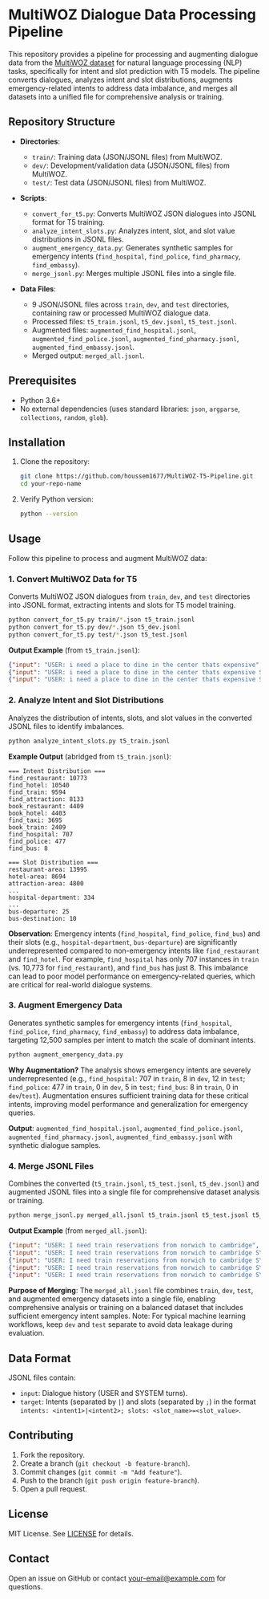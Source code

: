 # MultiWOZ Dialogue Data Processing Pipeline

This repository provides a pipeline for processing and augmenting dialogue data from the [MultiWOZ dataset](https://github.com/budzianowski/multiwoz) for natural language processing (NLP) tasks, specifically for intent and slot prediction with T5 models. The pipeline converts dialogues, analyzes intent and slot distributions, augments emergency-related intents to address data imbalance, and merges all datasets into a unified file for comprehensive analysis or training.

## Repository Structure

- **Directories**:
  - `train/`: Training data (JSON/JSONL files) from MultiWOZ.
  - `dev/`: Development/validation data (JSON/JSONL files) from MultiWOZ.
  - `test/`: Test data (JSON/JSONL files) from MultiWOZ.

- **Scripts**:
  - `convert_for_t5.py`: Converts MultiWOZ JSON dialogues into JSONL format for T5 training.
  - `analyze_intent_slots.py`: Analyzes intent, slot, and slot value distributions in JSONL files.
  - `augment_emergency_data.py`: Generates synthetic samples for emergency intents (`find_hospital`, `find_police`, `find_pharmacy`, `find_embassy`).
  - `merge_jsonl.py`: Merges multiple JSONL files into a single file.

- **Data Files**:
  - 9 JSON/JSONL files across `train`, `dev`, and `test` directories, containing raw or processed MultiWOZ dialogue data.
  - Processed files: `t5_train.jsonl`, `t5_dev.jsonl`, `t5_test.jsonl`.
  - Augmented files: `augmented_find_hospital.jsonl`, `augmented_find_police.jsonl`, `augmented_find_pharmacy.jsonl`, `augmented_find_embassy.jsonl`.
  - Merged output: `merged_all.jsonl`.

## Prerequisites

- Python 3.6+
- No external dependencies (uses standard libraries: `json`, `argparse`, `collections`, `random`, `glob`).

## Installation

1. Clone the repository:
   ```bash
   git clone https://github.com/houssem1677/MultiWOZ-T5-Pipeline.git
   cd your-repo-name
   ```

2. Verify Python version:
   ```bash
   python --version
   ```

## Usage

Follow this pipeline to process and augment MultiWOZ data:

### 1. Convert MultiWOZ Data for T5
Converts MultiWOZ JSON dialogues from `train`, `dev`, and `test` directories into JSONL format, extracting intents and slots for T5 model training.

```bash
python convert_for_t5.py train/*.json t5_train.jsonl
python convert_for_t5.py dev/*.json t5_dev.jsonl
python convert_for_t5.py test/*.json t5_test.jsonl
```

**Output Example** (from `t5_train.jsonl`):
```json
{"input": "USER: i need a place to dine in the center thats expensive", "target": "intents: find_restaurant|find_hotel; slots: restaurant-area=centre; restaurant-pricerange=expensive"}
{"input": "USER: i need a place to dine in the center thats expensive SYSTEM: I have several options for you; do you prefer African, Asian, or British food? USER: Any sort of food would be fine, as long as it is a bit expensive. Could I get the phone number for your recommendation?", "target": "intents: find_restaurant|find_hotel; slots: restaurant-area=centre; restaurant-pricerange=expensive"}
{"input": "USER: i need a place to dine in the center thats expensive SYSTEM: I have several options for you; do you prefer African, Asian, or British food? USER: Any sort of food would be fine, as long as it is a bit expensive. Could I get the phone number for your recommendation? SYSTEM: There is an Afrian place named Bedouin in the centre. How does that sound? USER: Sounds good, could I get that phone number? Also, could you recommend an expensive hotel?", "target": "intents: find_restaurant|find_hotel; slots: restaurant-area=centre; restaurant-name=bedouin; restaurant-pricerange=expensive; hotel-pricerange=expensive; hotel-type=hotel"}
```

### 2. Analyze Intent and Slot Distributions
Analyzes the distribution of intents, slots, and slot values in the converted JSONL files to identify imbalances.

```bash
python analyze_intent_slots.py t5_train.jsonl
```

**Example Output** (abridged from `t5_train.jsonl`):
```
=== Intent Distribution ===
find_restaurant: 10773
find_hotel: 10540
find_train: 9594
find_attraction: 8133
book_restaurant: 4409
book_hotel: 4403
find_taxi: 3695
book_train: 2409
find_hospital: 707
find_police: 477
find_bus: 8

=== Slot Distribution ===
restaurant-area: 13995
hotel-area: 8694
attraction-area: 4800
...
hospital-department: 334
...
bus-departure: 25
bus-destination: 10
```

**Observation**: Emergency intents (`find_hospital`, `find_police`, `find_bus`) and their slots (e.g., `hospital-department`, `bus-departure`) are significantly underrepresented compared to non-emergency intents like `find_restaurant` and `find_hotel`. For example, `find_hospital` has only 707 instances in `train` (vs. 10,773 for `find_restaurant`), and `find_bus` has just 8. This imbalance can lead to poor model performance on emergency-related queries, which are critical for real-world dialogue systems.

### 3. Augment Emergency Data
Generates synthetic samples for emergency intents (`find_hospital`, `find_police`, `find_pharmacy`, `find_embassy`) to address data imbalance, targeting 12,500 samples per intent to match the scale of dominant intents.

```bash
python augment_emergency_data.py
```

**Why Augmentation?** The analysis shows emergency intents are severely underrepresented (e.g., `find_hospital`: 707 in `train`, 8 in `dev`, 12 in `test`; `find_police`: 477 in `train`, 0 in `dev`, 5 in `test`; `find_bus`: 8 in `train`, 0 in `dev`/`test`). Augmentation ensures sufficient training data for these critical intents, improving model performance and generalization for emergency queries.

**Output**: `augmented_find_hospital.jsonl`, `augmented_find_police.jsonl`, `augmented_find_pharmacy.jsonl`, `augmented_find_embassy.jsonl` with synthetic dialogue samples.

### 4. Merge JSONL Files
Combines the converted (`t5_train.jsonl`, `t5_test.jsonl`, `t5_dev.jsonl`) and augmented JSONL files into a single file for comprehensive dataset analysis or training.

```bash
python merge_jsonl.py merged_all.jsonl t5_train.jsonl t5_test.jsonl t5_dev.jsonl augmented_find_hospital.jsonl augmented_find_police.jsonl augmented_find_pharmacy.jsonl augmented_find_embassy.jsonl
```

**Output Example** (from `merged_all.jsonl`):
```json
{"input": "USER: I need train reservations from norwich to cambridge", "target": "intents: find_train; slots: train-departure=norwich; train-destination=cambridge"}
{"input": "USER: I need train reservations from norwich to cambridge SYSTEM: I have 133 trains matching your request. Is there a specific day and time you would like to travel? USER: I'd like to leave on Monday and arrive by 18:00.", "target": "intents: find_train; slots: train-arriveby=18:00; train-day=monday; train-departure=norwich; train-destination=cambridge"}
{"input": "USER: I need train reservations from norwich to cambridge SYSTEM: I have 133 trains matching your request. Is there a specific day and time you would like to travel? USER: I'd like to leave on Monday and arrive by 18:00. SYSTEM: There are 12 trains for the day and time you request. Would you like to book it now? USER: Before booking, I would also like to know the travel time, price, and departure time please.", "target": "intents: find_train; slots: train-arriveby=18:00; train-day=monday; train-departure=norwich; train-destination=cambridge"}
{"input": "USER: I need train reservations from norwich to cambridge SYSTEM: I have 133 trains matching your request. Is there a specific day and time you would like to travel? USER: I'd like to leave on Monday and arrive by 18:00. SYSTEM: There are 12 trains for the day and time you request. Would you like to book it now? USER: Before booking, I would also like to know the travel time, price, and departure time please. SYSTEM: There are 12 trains meeting your needs with the first leaving at 05:16 and the last one leaving at 16:16. Do you want to book one of these? USER: No hold off on booking for now. Can you help me find an attraction called cineworld cinema?", "target": "intents: find_attraction; slots: attraction-name=cineworld cinema; train-arriveby=18:00; train-day=monday; train-departure=norwich; train-destination=cambridge"}
{"input": "USER: I need train reservations from norwich to cambridge SYSTEM: I have 133 trains matching your request. Is there a specific day and time you would like to travel? USER: I'd like to leave on Monday and arrive by 18:00. SYSTEM: There are 12 trains for the day and time you request. Would you like to book it now? USER: Before booking, I would also like to know the travel time, price, and departure time please. SYSTEM: There are 12 trains meeting your needs with the first leaving at 05:16 and the last one leaving at 16:16. Do you want to book one of these? USER: No hold off on booking for now. Can you help me find an attraction called cineworld cinema? SYSTEM: Yes it is a cinema located in the south part of town what information would you like on it? USER: Yes, that was all I needed. Thank you very much!", "target": "intents: NONE; slots: attraction-name=cineworld cinema; train-arriveby=18:00; train-day=monday; train-departure=norwich; train-destination=cambridge"}
```

**Purpose of Merging**: The `merged_all.jsonl` file combines `train`, `dev`, `test`, and augmented emergency datasets into a single file, enabling comprehensive analysis or training on a balanced dataset that includes sufficient emergency intent samples. Note: For typical machine learning workflows, keep `dev` and `test` separate to avoid data leakage during evaluation.

## Data Format

JSONL files contain:
- `input`: Dialogue history (USER and SYSTEM turns).
- `target`: Intents (separated by `|`) and slots (separated by `;`) in the format `intents: <intent1>|<intent2>; slots: <slot_name>=<slot_value>`.

## Contributing

1. Fork the repository.
2. Create a branch (`git checkout -b feature-branch`).
3. Commit changes (`git commit -m "Add feature"`).
4. Push to the branch (`git push origin feature-branch`).
5. Open a pull request.

## License

MIT License. See [LICENSE](LICENSE) for details.

## Contact

Open an issue on GitHub or contact [your-email@example.com](mailto:your-email@example.com) for questions.